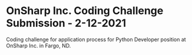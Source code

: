 # OnSharp Inc. Coding Challenge Submission - 2-12-2021
 Coding challenge for application process for Python Developer position at OnSharp Inc. in Fargo, ND.
